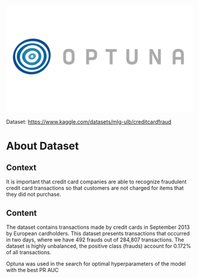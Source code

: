 ![Alt text](image.png)

Dataset: https://www.kaggle.com/datasets/mlg-ulb/creditcardfraud

# About Dataset
## Context
It is important that credit card companies are able to recognize fraudulent credit card transactions so that customers are not charged for items that they did not purchase.

## Content
The dataset contains transactions made by credit cards in September 2013 by European cardholders.
This dataset presents transactions that occurred in two days, where we have 492 frauds out of 284,807 transactions. The dataset is highly unbalanced, the positive class (frauds) account for 0.172% of all transactions.

Optuna was used in the search for optimal hyperparameters of the model with the best PR AUC
